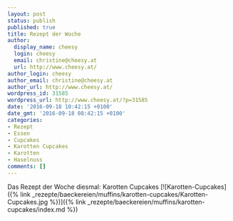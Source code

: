 ```yaml
---
layout: post
status: publish
published: true
title: Rezept der Woche
author:
  display_name: cheesy
  login: cheesy
  email: christine@cheesy.at
  url: http://www.cheesy.at/
author_login: cheesy
author_email: christine@cheesy.at
author_url: http://www.cheesy.at/
wordpress_id: 31585
wordpress_url: http://www.cheesy.at/?p=31585
date: '2016-09-18 10:42:15 +0100'
date_gmt: '2016-09-18 08:42:15 +0100'
categories:
- Rezept
- Essen
- Cupcakes
- Karotten Cupcakes
- Karotten
- Haselnuss
comments: []
---
```

Das Rezept der Woche diesmal: Karotten Cupcakes
[![Karotten-Cupcakes]({% link _rezepte/baeckereien/muffins/karotten-cupcakes/Karotten-Cupcakes.jpg %})]({% link _rezepte/baeckereien/muffins/karotten-cupcakes/index.md %})
